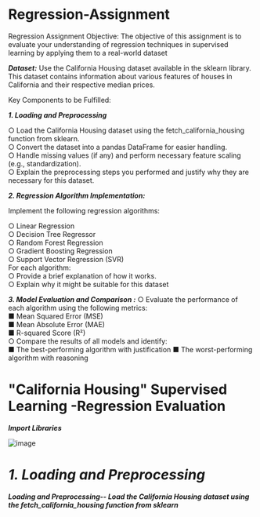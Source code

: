 # Regression-Assignment
Regression Assignment Objective:  The objective of this assignment is to evaluate your understanding of regression techniques in supervised learning by applying them to a real-world dataset  

***Dataset:***
Use the California Housing dataset available in the sklearn library. This dataset contains information about various features of houses in California and their respective median prices.   

Key Components to be Fulfilled:  

***1.	Loading and Preprocessing***

○	Load the California Housing dataset using the fetch_california_housing function from sklearn.  
○	Convert the dataset into a pandas DataFrame for easier handling.  
○	Handle missing values (if any) and perform necessary feature scaling (e.g., standardization).  
○	Explain the preprocessing steps you performed and justify why they are necessary for this dataset.  

***2.	Regression Algorithm Implementation:***  

 Implement the following regression algorithms:  

○	Linear Regression  
○	Decision Tree Regressor  
○	Random Forest Regression  
○	Gradient Boosting Regression  
○	Support Vector Regression (SVR)  
 For each algorithm:  
○	Provide a brief explanation of how it works.  
○	Explain why it might be suitable for this dataset  


***3.	Model Evaluation and Comparison :***
○	Evaluate the performance of each algorithm using the following metrics:  
■	Mean Squared Error (MSE)  
■	Mean Absolute Error (MAE)  
■	R-squared Score (R²)  
○	Compare the results of all models and identify:  
■	The best-performing algorithm with justification 
■	The worst-performing algorithm with reasoning  

# "California Housing" Supervised Learning -Regression Evaluation

***Import Libraries***

![image](https://github.com/user-attachments/assets/16871e51-dd13-4cdc-993a-8bc0db9ae7e8)  
# ***1.	Loading and Preprocessing*** 

***Loading and Preprocessing--
Load the California Housing dataset using the fetch_california_housing function from sklearn***




